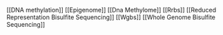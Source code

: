 [[DNA methylation]]
[[Epigenome]]
[[Dna Methylome]]
[[Rrbs]]
[[Reduced Representation Bisulfite Sequencing]]
[[Wgbs]]
[[Whole Genome Bisulfite Sequencing]]
